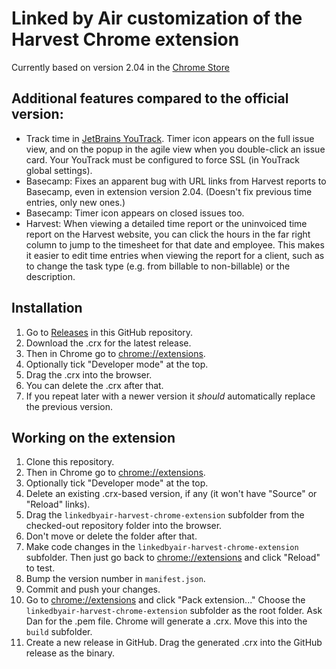 # Linked by Air customization of the Harvest Chrome extension

Currently based on version 2.04 in the 
[Chrome Store](https://chrome.google.com/webstore/detail/harvest-time-tracker/fbpiglieekigmkeebmeohkelfpjjlaia)

## Additional features compared to the official version:

* Track time in [JetBrains YouTrack](http://www.jetbrains.com/youtrack/). Timer icon appears on the 
  full issue view, and on the popup in the agile view when you double-click an issue card.
  Your YouTrack must be configured to force SSL (in YouTrack global settings).
* Basecamp: Fixes an apparent bug with URL links from Harvest reports to Basecamp, even in
  extension version 2.04. (Doesn't fix previous time entries, only new ones.)
* Basecamp: Timer icon appears on closed issues too.
* Harvest: When viewing a detailed time report or the uninvoiced time report on the Harvest
  website, you can click the hours in the far right column to jump to the timesheet for that
  date and employee. This makes it easier to edit time entries when viewing the report for
  a client, such as to change the task type (e.g. from billable to non-billable) or the
  description.

## Installation

1. Go to [Releases](https://github.com/linkedbyair/harvest-chrome/releases) in this GitHub repository.
1. Download the .crx for the latest release.
1. Then in Chrome go to [chrome://extensions](chrome://extensions).
1. Optionally tick "Developer mode" at the top.
1. Drag the .crx into the browser.
1. You can delete the .crx after that.
1. If you repeat later with a newer version it _should_ automatically replace the previous version.

## Working on the extension

1. Clone this repository.
1. Then in Chrome go to [chrome://extensions](chrome://extensions).
1. Optionally tick "Developer mode" at the top.
1. Delete an existing .crx-based version, if any (it won't have "Source" or "Reload" links).
1. Drag the `linkedbyair-harvest-chrome-extension` subfolder from the checked-out repository folder into the browser.
1. Don't move or delete the folder after that.
1. Make code changes in the `linkedbyair-harvest-chrome-extension` subfolder. Then just go back to [chrome://extensions](chrome://extensions) and click "Reload" to test.
1. Bump the version number in `manifest.json`.
1. Commit and push your changes.
1. Go to [chrome://extensions](chrome://extensions) and click "Pack extension..." Choose the `linkedbyair-harvest-chrome-extension` subfolder as the root folder. Ask Dan for the .pem file. Chrome will generate a .crx. Move this into the `build` subfolder.
1. Create a new release in GitHub. Drag the generated .crx into the GitHub release as the binary.
